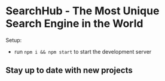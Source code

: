 # SearchHub - The Most Unique Search Engine in the World

Setup:
- run ```npm i && npm start``` to start the development server

## Stay up to date with new projects
